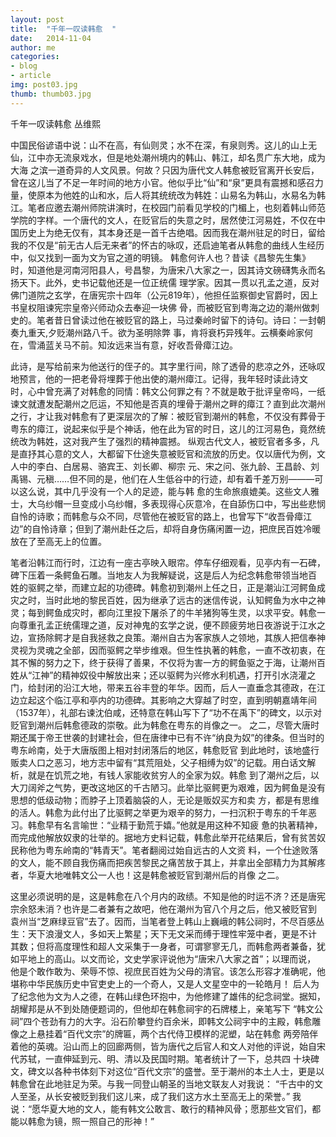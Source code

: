 ```yaml
---
layout: post
title:  "千年一叹读韩愈  "
date:   2014-11-04 
author: me
categories: 
- blog
- article
img: post03.jpg
thumb: thumb03.jpg
---
```


千年一叹读韩愈 丛维熙 

中国民俗谚语中说：山不在高，有仙则灵；水不在深，有泉则秀。这儿的山上无仙，江中亦无流泉戏水，但是地处潮州境内的韩山、韩江，却名贯广东大地，成为大海 之滨一道奇异的人文风景。何故？只因为唐代文人韩愈被贬官离开长安后，曾在这儿当了不足一年时间的地方小官。他似乎比“仙”和“泉”更具有震撼和感召力 量，使原本为他姓的山和水，后人将其统统改为韩姓：山易名为韩山，水易名为韩江。笔者应邀去潮州师院讲演时，在校园门前看见学校的门楣上，也刻着韩山师范 学院的字样。一个唐代的文人，在贬官后的失意之时，居然使江河易姓，不仅在中国历史上为绝无仅有，其本身还是一首千古绝唱。因而我在潮州驻足的时日，留给 我的不仅是“前无古人后无来者”的怀古的咏叹，还启迪笔者从韩愈的曲线人生经历中，似又找到一面为文为官之道的明镜。
韩愈何许人也？昔读《昌黎先生集》时，知道他是河南河阳县人，号昌黎，为唐宋八大家之一，因其诗文磅礴隽永而名扬天下。此外，史书记载他还是一位正统儒 理学家。因其一贯以孔孟之道，反对佛门道院之玄学，在唐宪宗十四年（公元819年），他担任监察御史官爵时，因上书皇权阻谏宪宗皇帝兴师动众去奉迎一块佛 骨，而被贬官到粤海之边的潮州做刺史的。笔者昔日曾读过他在被贬官的路上，马过秦岭时留下的诗句。诗曰：一封朝奏九重天,夕贬潮州路八千。欲为圣明除弊 事，肯将衰朽异残年。云横秦岭家何在，雪涌蓝关马不前。知汝远来当有意，好收吾骨瘴江边。

此诗，是写给前来为他送行的侄子的。其字里行间，除了透骨的悲凉之外，还咏叹地预言，他的一把老骨将埋葬于他出使的潮州瘴江。记得，我年轻时读此诗文 时，心中曾充满了对韩愈的同情：韩文公何罪之有？不就是敢于批评皇帝吗，一纸谏文就遭发配潮州之厄运，不知他是否真的埋骨于潮州之畔的瘴江？直到此次潮州 之行，才让我对韩愈有了更深层次的了解：被贬官到潮州的韩愈，不仅没有葬骨于粤东的瘴江，说起来似乎是个神话，他在此为官的时日，这儿的江河易色，竟然统 统改为韩姓，这对我产生了强烈的精神震撼。
纵观古代文人，被贬官者多多，凡是直抒其心意的文人，大都留下仕途失意被贬官和流放的历史。仅以唐代为例，文人中的李白、白居易、骆宾王、刘长卿、柳宗 元、宋之问、张九龄、王昌龄、刘禹锡、元稹……但不同的是，他们在人生低谷中的行迹，却有着千差万别———可以这么说，其中几乎没有一个人的足迹，能与韩 愈的生命旅痕媲美。这些文人雅士，大乌纱帽一旦变成小乌纱帽，多表现得心灰意冷，在自舔伤口中，写出些悲悯自怜的诗歌；而韩愈与众不同，尽管他在被贬官的路上，也曾写下“收吾骨瘴江边”的自怜诗章；但到了潮州赴任之后，却将自身伤痛闲置一边，把庶民百姓冷暖放在了至高无上的位置。

笔者沿韩江而行时，江边有一座古亭映入眼帘。停车仔细观看，见亭内有一石碑，碑下压着一条鳄鱼石雕。当地友人为我解疑说，这是后人为纪念韩愈带领当地百 姓的驱鳄之举，而建立起的功德碑。韩愈初到潮州上任之日，正是潮汕江河鳄鱼成灾之时，当时此地的黎民百姓，因为继承了远古的迷信传说，认知鳄鱼为水中之神 灵；每到鳄鱼成灾时，都向江里投下屠杀了的牛羊猪狗等生灵，以求平安。韩愈一向尊重孔孟正统儒理之道，反对神鬼的玄学之说，便不顾疲劳地日夜游说于江水之 边，宣扬除鳄才是自我拯救之良策。潮州自古为客家族人之领地，其族人把信奉神灵视为灵魂之全部，因而驱鳄之举步维艰。但生性执著的韩愈，一直不改初衷，在 其不懈的努力之下，终于获得了善果，不仅将为害一方的鳄鱼驱之于海，让潮州百姓从“江神”的精神奴役中解放出来；还以驱鳄为兴修水利机遇，打开引水浇灌之 门，给封闭的沿江大地，带来五谷丰登的年华。因而，后人一直垂念其德政，在江边立起这个临江亭和亭内的功德碑。其影响之大穿越了时空，直到明朝嘉靖年间 （1537年），礼部右谏沈伯咸，还特意在韩山写下了“功不在禹下”的碑文，以示对贬官到潮州后韩愈德政的崇敬。此为韩愈在粤东的肖像之一。
之二，尽管大唐时期还属于帝王世袭的封建社会，但在唐律中已有不许“纳良为奴”的律条。但当时的粤东岭南，处于大唐版图上相对封闭落后的地区，韩愈贬官 到此地时，该地盛行贩卖人口之恶习，地方志中留有“其荒阻处，父子相缚为奴”的记载。用白话文解析，就是在饥荒之地，有钱人家能收贫穷人的全家为奴。韩愈 到了潮州之后，以大刀阔斧之气势，更改这地区的千古陋习。此举比驱鳄更为艰难，因为鳄鱼是没有思想的低级动物；而脖子上顶着脑袋的人，无论是贩奴买方和卖 方，都是有思维的活人。韩愈为此付出了比驱鳄之举更为艰辛的努力，一扫沉积于粤东的千年恶习。韩愈早有名言喻世：“业精于勤荒于嬉。”他就是用这种不知疲 惫的执著精神，而完成他解放奴隶的壮举的。据地方史料记载，韩愈此举开花结果后，曾有贫苦奴民称他为粤东岭南的“韩青天”。笔者翻阅过始自远古的人文资 料，一个仕途败落的文人，能不顾自我伤痛而把疾苦黎民之痛苦放于其上，并拿出全部精力为其解疼者，华夏大地唯韩文公一人也！这是韩愈被贬官到潮州后的肖像 之二。

这里必须说明的是，这是韩愈在八个月内的政绩。不知是他的时运不济？还是唐宪宗余怒未消？也许是二者兼有之故吧，他在潮州为官八个月之后，他又被贬官到 袁州当“芝麻绿豆官”去了。因而，当笔者登上韩山上巍峨的韩公祠时，不尽百感丛生：天下浪漫文人，多如天上繁星；天下无文采而缚于理性牢笼中者，更是不计 其数；但将高度理性和超人文采集于一身者，可谓寥寥无几，而韩愈两者兼备，犹如平地上的高山。以文而论，文史学家评说他为“唐宋八大家之首”；以理而说， 他是个敢作敢为、荣辱不惊、视庶民百姓为父母的清官。该怎么形容才准确呢，他堪称中华民族历史中官吏史上的一个奇人，又是人文星空中的一轮皓月！
后人为了纪念他为文为人之德，在韩山绿色环抱中，为他修建了雄伟的纪念祠堂。据知，胡耀邦是从不到处随便题词的，但他却在韩愈祠宇的石牌楼上，亲笔写下 “韩文公祠”四个苍劲有力的大字。沿石阶攀登约百余米，即韩文公祠宇中的主殿，韩愈雕像之上悬挂着“百代文宗”的牌匾，两个古代侍卫模样的泥塑，站在韩愈 两旁陪伴着他的英魂。沿山而上的回廊两侧，皆为唐代之后官人和文人对他的评说，始自宋代苏轼，一直伸延到元、明、清以及民国时期。笔者统计了一下，总共四 十块碑文，碑文以各种书体刻下对这位“百代文宗”的盛誉。至于潮州的本土人士，更是以韩愈曾在此地驻足为荣。与我一同登山朝圣的当地文联友人对我说：
“千古中的文人至圣，从长安被贬到我们这儿来，成了我们这方水土至高无上的荣誉。”
我说：“愿华夏大地的文人，能有韩文公敢言、敢行的精神风骨；愿那些文官们，都能以韩愈为镜，照一照自己的形神！”